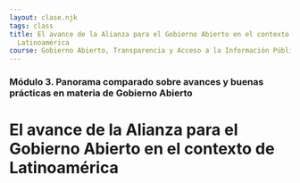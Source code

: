 ```yaml
---
layout: clase.njk
tags: class
title: El avance de la Alianza para el Gobierno Abierto en el contexto de
  Latinoamérica
course: Gobierno Abierto, Transparencia y Acceso a la Información Pública
---
```

### Módulo 3. Panorama comparado sobre avances y buenas prácticas en materia de Gobierno Abierto

# El avance de la Alianza para el Gobierno Abierto en el contexto de Latinoamérica
